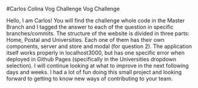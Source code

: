 #Carlos Colina Vog Challenge
Vog Challenge


Hello, 
I am Carlos! You will find the challenge whole code in the Master Branch and I tagged the answer to each of the question in specific branches/commits.
The structure of the website is divided in three parts: Home, Postal and Universities. Each one of them has their own components, server and store and modal (for question 2). The application itself works properly in localhost3000, but has one specific error when deployed in Github Pages (specifically in the Universities dropdown selection). I will continue looking at what to improve in the next following days and weeks. I had a lot of fun doing this small project and looking forward to getting to know new ways of contributing to your team.
